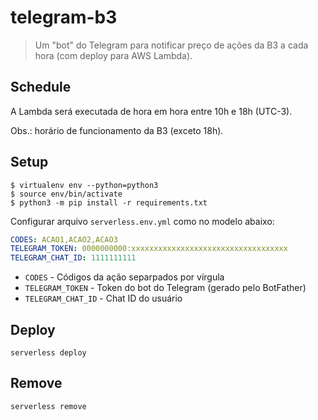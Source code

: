 # telegram-b3

> Um "bot" do Telegram para notificar preço de ações da B3 a cada hora (com deploy para AWS Lambda).

## Schedule

A Lambda será executada de hora em hora entre 10h e 18h (UTC-3).

Obs.: horário de funcionamento da B3 (exceto 18h).

## Setup

```
$ virtualenv env --python=python3
$ source env/bin/activate
$ python3 -m pip install -r requirements.txt
```

Configurar arquivo `serverless.env.yml` como no modelo abaixo:

```yaml
CODES: ACAO1,ACAO2,ACAO3
TELEGRAM_TOKEN: 0000000000:xxxxxxxxxxxxxxxxxxxxxxxxxxxxxxxxxxx
TELEGRAM_CHAT_ID: 1111111111
```

- `CODES` - Códigos da ação separpados por vírgula
- `TELEGRAM_TOKEN` - Token do bot do Telegram (gerado pelo BotFather)
- `TELEGRAM_CHAT_ID` - Chat ID do usuário

## Deploy

```
serverless deploy
```

## Remove

```
serverless remove
```
